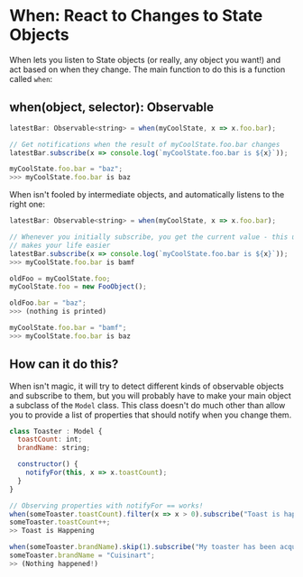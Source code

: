 # When: React to Changes to State Objects

When lets you listen to State objects (or really, any object you want!) and act based on when they change. The main function to do this is a function called `when`:

## when(object, selector): Observable

```js
latestBar: Observable<string> = when(myCoolState, x => x.foo.bar);

// Get notifications when the result of myCoolState.foo.bar changes
latestBar.subscribe(x => console.log(`myCoolState.foo.bar is ${x}`));

myCoolState.foo.bar = "baz";
>>> myCoolState.foo.bar is baz
```

When isn't fooled by intermediate objects, and automatically listens to the right one:

```js
latestBar: Observable<string> = when(myCoolState, x => x.foo.bar);

// Whenever you initially subscribe, you get the current value - this usually
// makes your life easier
latestBar.subscribe(x => console.log(`myCoolState.foo.bar is ${x}`));
>>> myCoolState.foo.bar is bamf

oldFoo = myCoolState.foo;
myCoolState.foo = new FooObject();

oldFoo.bar = "baz";
>>> (nothing is printed)

myCoolState.foo.bar = "bamf";
>>> myCoolState.foo.bar is baz
```

## How can it do this?

When isn't magic, it will try to detect different kinds of observable objects and subscribe to them, but you will probably have to make your main object a subclass of the `Model` class. This class doesn't do much other than allow you to provide a list of properties that should notify when you change them.

```js
class Toaster : Model {
  toastCount: int;
  brandName: string;

  constructor() {
    notifyFor(this, x => x.toastCount);
  }
}

// Observing properties with notifyFor == works!
when(someToaster.toastCount).filter(x => x > 0).subscribe("Toast is happening!");
someToaster.toastCount++;
>> Toast is Happening

when(someToaster.brandName).skip(1).subscribe("My toaster has been acquired!");
someToaster.brandName = "Cuisinart";
>> (Nothing happened!)
```